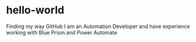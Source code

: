 # hello-world
Finding my way GitHub
I am an Automation Developer and have experience working with Blue Prism and Power Automate
